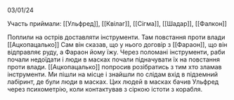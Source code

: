 03/01/24

Участь приймали: [[Ульфред]], [[Квілаг]], [[Сігма]], [[Шадар]], [[Фалкон]]

Поплили на острів доставляти інструменти. Там повстання проти влади [[Ацкопацалько]]
Сам він сказав, що у нього договір з [[Фараон]], що він відправляє руду, а Фараон йому їжу. Через поломані інструменти, раби почали недоїдати і люди в масках почали підначувати їх на повстання проти влади.
[[Ацкопацалько]] попросив розібратись з тим хто зламав інструменти.
Ми пішли на місце і знайшли по слідам вхід в підземний лабіринт, де були люди в масках. 
Цих людей в масках бачив Ульфред через психометрію, коли контактував з сіркою істоти з корабля.